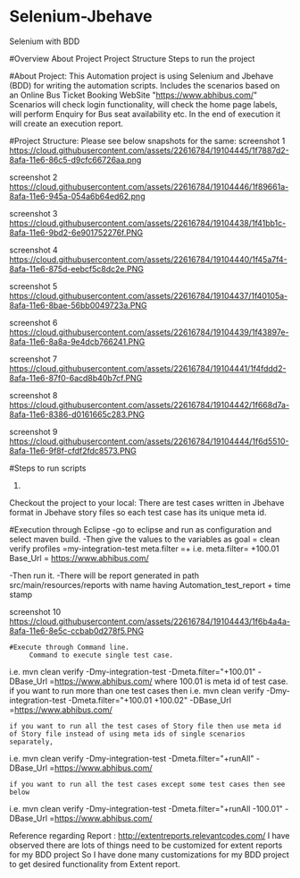 # Selenium-Jbehave
Selenium with BDD 


#Overview 
About Project
Project Structure
Steps to run the project



#About Project: 
This Automation project is using Selenium and Jbehave (BDD) for writing the automation scripts.
Includes the scenarios based on an Online Bus Ticket Booking WebSite "https://www.abhibus.com/"
Scenarios will check login functionality, will check the home page labels, will perform Enquiry for Bus seat availability etc.
In the end of execution it will create an execution report.


#Project Structure: 
Please see below snapshots for the same: 
screenshot 1
https://cloud.githubusercontent.com/assets/22616784/19104445/1f7887d2-8afa-11e6-86c5-d9cfc66726aa.png

screenshot 2
https://cloud.githubusercontent.com/assets/22616784/19104446/1f89661a-8afa-11e6-945a-054a6b64ed62.png

screenshot 3
https://cloud.githubusercontent.com/assets/22616784/19104438/1f41bb1c-8afa-11e6-9bd2-6e901752276f.PNG

screenshot 4
https://cloud.githubusercontent.com/assets/22616784/19104440/1f45a7f4-8afa-11e6-875d-eebcf5c8dc2e.PNG


screenshot 5
https://cloud.githubusercontent.com/assets/22616784/19104437/1f40105a-8afa-11e6-8bae-56bb0049723a.PNG


screenshot 6
https://cloud.githubusercontent.com/assets/22616784/19104439/1f43897e-8afa-11e6-8a8a-9e4dcb766241.PNG


screenshot 7
https://cloud.githubusercontent.com/assets/22616784/19104441/1f4fddd2-8afa-11e6-87f0-6acd8b40b7cf.PNG

screenshot 8
https://cloud.githubusercontent.com/assets/22616784/19104442/1f668d7a-8afa-11e6-8386-d0161665c283.PNG


screenshot 9
https://cloud.githubusercontent.com/assets/22616784/19104444/1f6d5510-8afa-11e6-9f8f-cfdf2fdc8573.PNG





#Steps to run scripts

1.
Checkout the project to your local: 
There are test cases written in Jbehave  format in Jbehave story files so each test case has its unique meta id. 

   #Execution through Eclipse
-go to eclipse and run as configuration and select maven build.
-Then give the values to the variables as 
 goal = clean verify
profiles =my-integration-test
 meta.filter =+ <Meta ID of jbehave scenarios>
 i.e. meta.filter= +100.01
Base_Url = https://www.abhibus.com/

-Then run it.
-There will be report generated in path  src/main/resources/reports with name having Automation_test_report + time stamp


screenshot 10
https://cloud.githubusercontent.com/assets/22616784/19104443/1f6b4a4a-8afa-11e6-8e5c-ccbab0d278f5.PNG

	#Execute through Command line.
         Command to execute single test case.
i.e.
	mvn clean verify -Dmy-integration-test  -Dmeta.filter="+100.01" -DBase_Url =https://www.abhibus.com/
        where 100.01 is meta id of test case.
	if you want to run more than one test cases then
i.e.
	mvn clean verify -Dmy-integration-test  -Dmeta.filter="+100.01 +100.02" -DBase_Url =https://www.abhibus.com/

	if you want to run all the test cases of Story file then use meta id of Story file instead of using meta ids of single scenarios 	separately,
i.e.
	mvn clean verify -Dmy-integration-test  -Dmeta.filter="+runAll" -DBase_Url =https://www.abhibus.com/

	if you want to run all the test cases except some test cases then see below
i.e.
	mvn clean verify -Dmy-integration-test  -Dmeta.filter="+runAll -100.01" -DBase_Url =https://www.abhibus.com/

Reference regarding Report : 
http://extentreports.relevantcodes.com/
I have observed there are lots of things  need to be customized for extent reports for my BDD project
So I have done many customizations for my BDD project to get desired functionality from Extent report.


